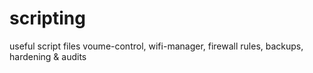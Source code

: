 # scripting
useful script files
voume-control, 
wifi-manager, 
firewall rules,
backups,
hardening & audits
